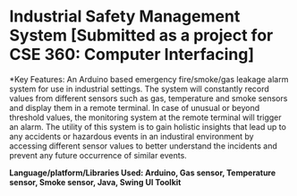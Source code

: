 # Industrial Safety Management System [Submitted as a project for CSE 360: Computer Interfacing]

*Key Features: An Arduino based emergency fire/smoke/gas leakage alarm system for use in industrial settings. The system will constantly record values from different sensors such as gas, temperature and smoke sensors and display them in a remote terminal. In case of unusual or beyond threshold values, the monitoring system at the remote terminal will trigger an alarm. The utility of this system is to gain holistic insights that lead up to any accidents or hazardous events in an industiral environment by accessing different sensor values to better understand the incidents and prevent any future occurrence of similar events.

**Language/platform/Libraries Used: Arduino, Gas sensor, Temperature sensor, Smoke sensor, Java, Swing UI Toolkit**
